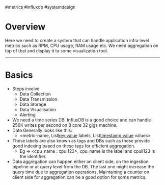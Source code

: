 #metrics #influxdb #systemdesign

# Overview
Here we need to create a system that can handle application infra level metrics such as RPM, CPU usage, RAM usage etc. We need aggregation on top of that and display it to some visualization tool.

---
# Basics
- Steps involve
	- Data Collection
	- Data Transmission
	- Data Storage
	- Data Visualisation
	- Alerting
- We need a time series DB. InfluxDB is a good choice and can handle 250K writes per second on 8 core 32 gigs machine.
- Data Generally looks like this:
	- <metric-name, List<key:value> labels, List<timestamp:value> values> 
- These labels are also known as tags and DBs such as these provide good indexing based on these tags for efficient aggregation. 
	- Eg -> <cpu_name : cpui123>, cpu_name is the label and cpuii123 is the identifier.
-  Data aggregation can happen either on client side, on the ingestion pipeline or at query level from the DB. The last one might increase the query time due to aggregation operations. Maintaining a counter on client side for aggregation can be a good option for some metrics. 